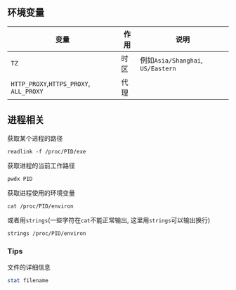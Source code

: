 ## 环境变量

| 变量                                    | 作用 | 说明                              |
|-----------------------------------------|------|-----------------------------------|
| `TZ`                                    | 时区 | 例如`Asia/Shanghai`, `US/Eastern` |
| `HTTP_PROXY`,`HTTPS_PROXY`, `ALL_PROXY` | 代理 |                                   |

## 进程相关

获取某个进程的路径
```
readlink -f /proc/PID/exe
```
获取进程的当前工作路径
```
pwdx PID
```
获取进程使用的环境变量
```
cat /proc/PID/environ
```
或者用`strings`(一些字符在`cat`不能正常输出, 这里用`strings`可以输出换行)
```
strings /proc/PID/environ
```

### Tips

文件的详细信息
```bash
stat filename
```
